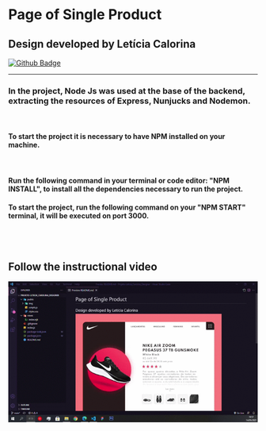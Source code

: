 # Page of Single Product

## Design developed by Letícia Calorina

[![Github Badge](https://media-exp1.licdn.com/dms/image/C5622AQFIX56hVNfImA/feedshare-shrink_800/0/1620160478603?e=1623888000&v=beta&t=aAqsA4RsREk5ntQ0L2iXwI7ouH2N4vb8LgQUp8xV6mA)](https://www.linkedin.com/posts/let%C3%ADcia-carolina-martins-2703471a0_figma-uidesign-dailyui-activity-6795445581973200896-by41)

---

### In the project, Node Js was used at the base of the backend, extracting the resources of Express, Nunjucks and Nodemon.

<br>

#### To start the project it is necessary to have NPM installed on your machine.

<br>

#### Run the following command in your terminal or code editor: "NPM INSTALL", to install all the dependencies necessary to run the project.

#### To start the project, run the following command on your "NPM START" terminal, it will be executed on port 3000.

<br><br>

## Follow the instructional video

![Alt Text](https://github.com/fernandorribeiro95/Single_Product_UX_UI_Designe_Leticia_Carolina/blob/main/recordedVideo.gif)